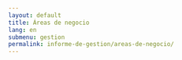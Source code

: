 ```yaml
---
layout: default
title: Áreas de negocio
lang: en
submenu: gestion
permalink: informe-de-gestion/areas-de-negocio/
---
```

